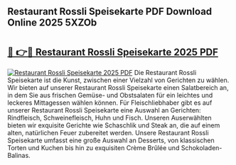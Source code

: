 ## Restaurant Rossli Speisekarte PDF Download Online 2025 5XZOb

# <h2><a href="http://gccdrq2.nevu.top/?p=Restaurant+Rossli+Speisekarte">🔗 👉🔴 Restaurant Rossli Speisekarte 2025 PDF</a></h2>

[![Restaurant Rossli Speisekarte 2025 PDF](https://i.imgur.com/dBaPXMq.png)](http://gccdrq2.nevu.top/?p=Restaurant+Rossli+Speisekarte)
Die Restaurant Rossli Speisekarte ist die Kunst, zwischen einer Vielzahl von Gerichten zu wählen. Wir bieten auf unserer Restaurant Rossli Speisekarte einen Salatbereich an, in dem Sie aus frischen Gemüse- und Obstsalaten für ein leichtes und leckeres Mittagessen wählen können. Für Fleischliebhaber gibt es auf unserer Restaurant Rossli Speisekarte eine Auswahl an Gerichten: Rindfleisch, Schweinefleisch, Huhn und Fisch. Unseren Auserwählten bieten wir exquisite Gerichte wie Schaschlik und Steak an, die auf einem alten, natürlichen Feuer zubereitet werden. Unsere Restaurant Rossli Speisekarte umfasst eine große Auswahl an Desserts, von klassischen Torten und Kuchen bis hin zu exquisiten Crème Brûlée und Schokoladen-Balinas.
